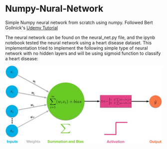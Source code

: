 # Numpy-Nural-Network
Simple Numpy neural network from scratch using numpy. Followed Bert Gollnick's <a href = 'https://www.udemy.com/course/pytorch-ultimate'>Udemy Tutorial</a>

The neural network can be found on the neural_net.py file, and the ipynb notebook tested the neural network using a heart disease dataset. This implementation tried to implement the following simple type of neural network with no hidden layers and will be using sigmoid function to classify a heart disease:

<img src = 'Overview.jpg'>


